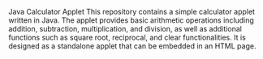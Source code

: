 Java Calculator Applet
This repository contains a simple calculator applet written in Java. The applet provides basic arithmetic operations including addition, subtraction, multiplication, and division, as well as additional functions such as square root, reciprocal, and clear functionalities. It is designed as a standalone applet that can be embedded in an HTML page.

